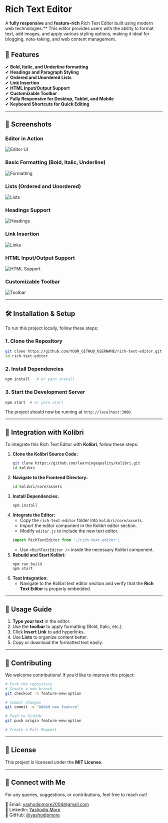 # Rich Text Editor

A **fully responsive** and **feature-rich** Rich Text Editor built using modern web technologies.** This editor provides users with the ability to format text, add images, and apply various styling options, making it ideal for blogging, note-taking, and web content management.

## 🌟 Features

✔ **Bold, Italic, and Underline formatting**  
✔ **Headings and Paragraph Styling**  
✔ **Ordered and Unordered Lists**  
✔ **Link Insertion**  
✔ **HTML Input/Output Support**  
✔ **Customizable Toolbar**  
✔ **Fully Responsive for Desktop, Tablet, and Mobile**  
✔ **Keyboard Shortcuts for Quick Editing**  

---

## 📸 Screenshots

### **Editor in Action**
![Editor UI](Screenshots/1.png)

### **Basic Formatting (Bold, Italic, Underline)**
![Formatting](Screenshots/bold.png)

### **Lists (Ordered and Unordered)**
![Lists](Screenshots/listing.png)

### **Headings Support**
![Headings](screenshots/headings.png)

### **Link Insertion**
![Links](screenshots/links.png)

### **HTML Input/Output Support**
![HTML Support](Screenshots/op.png)

### **Customizable Toolbar**
![Toolbar](screenshots/toolbar.png)

---

## 🛠 Installation & Setup

To run this project locally, follow these steps:

### **1. Clone the Repository**
```sh
git clone https://github.com/YOUR_GITHUB_USERNAME/rich-text-editor.git
cd rich-text-editor
```

### **2. Install Dependencies**
```sh
npm install   # or yarn install
```

### **3. Start the Development Server**
```sh
npm start  # or yarn start
```
The project should now be running at `http://localhost:3000`.

---

## 🚀 Integration with Kolibri

To integrate this Rich Text Editor with **Kolibri**, follow these steps:

1. **Clone the Kolibri Source Code:**
   ```sh
   git clone https://github.com/learningequality/kolibri.git
   cd kolibri
   ```
2. **Navigate to the Frontend Directory:**
   ```sh
   cd kolibri/core/assets
   ```
3. **Install Dependencies:**
   ```sh
   npm install
   ```
4. **Integrate the Editor:**
   - Copy the `rich-text-editor` folder into `kolibri/core/assets`.
   - Import the editor component in the Kolibri editor section.
   - Modify `editor.js` to include the new text editor.
   ```js
   import RichTextEditor from './rich-text-editor';
   ```
   - Use `<RichTextEditor />` inside the necessary Kolibri component.
5. **Rebuild and Start Kolibri:**
   ```sh
   npm run build
   npm start
   ```
6. **Test Integration:**
   - Navigate to the Kolibri text editor section and verify that the **Rich Text Editor** is properly embedded.

---

## 🚀 Usage Guide

1. **Type your text** in the editor.
2. Use the **toolbar** to apply formatting (Bold, Italic, etc.).
3. Click **Insert Link** to add hyperlinks.
4. Use **Lists** to organize content better.
5. Copy or download the formatted text easily.

---

## 📜 Contributing

We welcome contributions! If you’d like to improve this project:
```sh
# Fork the repository
# Create a new branch
git checkout -b feature-new-option

# Commit changes
git commit -m "Added new feature"

# Push to GitHub
git push origin feature-new-option

# Create a Pull Request
```

---

## 📄 License
This project is licensed under the **MIT License**.

---

## 🔗 Connect with Me
For any queries, suggestions, or contributions, feel free to reach out!

📧 Email: yashodipmore2004@gmail.com  
🔗 LinkedIn: [Yashodip More](https://linkedin.com/in/YOUR_PROFILE)  
🚀 GitHub: [@yashodipmore](https://github.com/YOUR_GITHUB_USERNAME)
